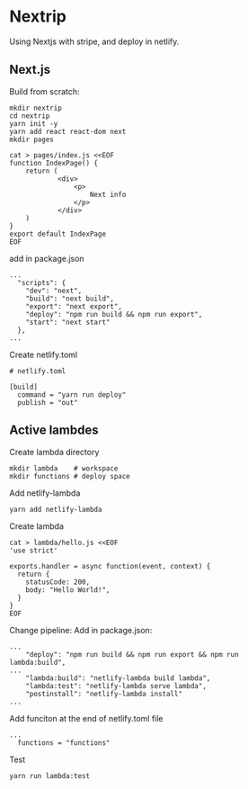 # Nextrip

Using Nextjs with stripe, and deploy in netlify.

## Next.js

Build from scratch:

```
mkdir nextrip
cd nextrip
yarn init -y
yarn add react react-dom next
mkdir pages

cat > pages/index.js <<EOF
function IndexPage() {
    return (
            <div>
                <p>
                    Next info
                </p>
            </div>
    )
}
export default IndexPage
EOF
```
add in package.json
```
...
  "scripts": {
    "dev": "next",
    "build": "next build",
    "export": "next export",
    "deploy": "npm run build && npm run export",
    "start": "next start"
  },
...
```
Create netlify.toml
```
# netlify.toml 

[build]
  command = "yarn run deploy"
  publish = "out"
```

## Active lambdes

Create lambda directory

```
mkdir lambda    # workspace
mkdir functions # deploy space
```

Add netlify-lambda
```
yarn add netlify-lambda
```

Create lambda
```
cat > lambda/hello.js <<EOF
'use strict'

exports.handler = async function(event, context) {
  return {
    statusCode: 200,
    body: "Hello World!",
  }
}
EOF
```

Change pipeline: Add in package.json:
```
...
    "deploy": "npm run build && npm run export && npm run lambda:build",
...
    "lambda:build": "netlify-lambda build lambda",
    "lambda:test": "netlify-lambda serve lambda",
    "postinstall": "netlify-lambda install"
...
```

Add funciton at the end of netlify.toml file
```
...
  functions = "functions"
```

Test
```
yarn run lambda:test
```

